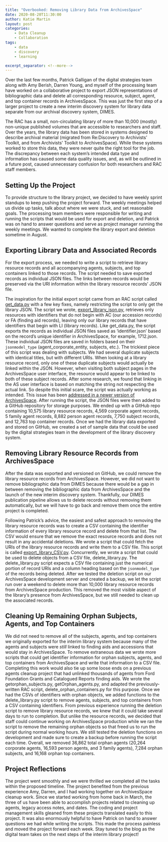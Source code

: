 ```yaml
---
title: "Overbooked: Removing Library Data from ArchivesSpace"
date: 2020-08-20T11:30:00
author: Katie Martin
layout: post
categories:
    - Data Cleanup
    - Collaboration
tags:
    - data
    - discovery
    - learning

excerpt_separator: <!--more-->
---
```


Over the last few months, Patrick Galligan of the digital strategies team along with Amy Berish, Darren Young, and myself of the processing team have worked on a collaborative project to export JSON representations of bibliographic data and delete all corresponding resource, subject, agent, and top container records in ArchivesSpace. This was just the first step of a larger project to create a new interim discovery system for library data separate from our archival discovery system, DIMES.

 <!--more-->

The RAC has a small, non-circulating library of more than 10,000 (mostly) non-unique published volumes that are accessible to researchers and staff. Over the years, the library data has been stored in systems designed to describe archival material (migrated from Re:Discovery to Archivists’ Toolkit, and from Archivists’ Toolkit to ArchivesSpace). While these systems worked to store this data, they were never quite the right tool for the job. The discrepancy between each system’s intended data type and information has caused some data quality issues, and, as will be outlined in a future post, caused unnecessary confusion for both researchers and RAC staff members.

## Setting Up the Project

To provide structure to the library project, we decided to have weekly sprint standups to keep pushing the project forward. The weekly meetings helped us divide up tasks, talk about where we were stuck, and set reasonable goals. The processing team members were responsible for writing and running the scripts that would be used for export and deletion, and Patrick was on hand to answer questions and serve as project manager running the weekly meetings. We wanted to complete the library export and deletion sometime in August.

## Exporting Library Data and Associated Records

For the export process, we needed to write a script to retrieve library resource records and all accompanying agents, subjects, and top containers linked to those records. The script needed to save exported records as individual JSON files. The links between records would be preserved via the URI information within the library resource records’ JSON file.

The inspiration for the initial export script came from an RAC script called [get_data.py](https://github.com/RockefellerArchiveCenter/scripts/blob/base/archivessnake/get_data.py) with a few key fixes, namely restricting the script to only get the library JSON. The script we wrote, [export_library_json.py](https://github.com/RockefellerArchiveCenter/scripts/blob/base/archivessnake/export_library_json.py), retrieves only resources with identifiers that do not begin with AC (our accession records) or FA (finding aid records), leaving only our library records that have identifiers that begin with LI (library records).  Like get_data.py, the script exports the records as individual JSON files saved as ‘identifier.json’ based on the record’s unique identifier in ArchivesSpace, for example, 1712.json. These individual JSON files are saved in folders based on their `jsonmodel_type` (agent_corporate_entity, subjects, etc.). The trickiest piece of this script was dealing with subjects. We had several duplicate subjects with identical titles, but with different URIs. When looking at a library resource record, only one of these duplicate subjects would actually be linked within the JSON. However, when visiting both subject pages in the ArchivesSpace user interface, the resource would appear to be linked to both of these subject records. After some research, we found that linking in the AS user interface is based on matching the string not respecting the actual link. So despite this initial scare, the script was actually working as intended. This issue has been [addressed in a newer version of ArchivesSpace](https://github.com/archivesspace/archivesspace/pull/1789). After running the script, the JSON files were then added to a GitHub repository for storage purposes. We ended up with a GitHub repo containing 10,575 library resource records, 4,569 corporate agent records, 5 family agent records, 8,882 person agent records, 7,750 subject records, and 12,763 top container records. Once we had the library data exported and stored on GitHub, we created a set of sample data that could be used by the digital strategies team in the development of the library discovery system.

## Removing Library Resource Records from ArchivesSpace

After the data was exported and versioned on GitHub, we could remove the library resource records from ArchivesSpace. However, we did not want to remove bibliographic data from DIMES because there would be a gap in between removing the bibliographic data from ArchivesSpace and the launch of the new interim discovery system. Thankfully, our DIMES publication pipeline allows us to delete records without removing them automatically, but we will have to go back and remove them once the entire project is completed.

Following Patrick’s advice, the easiest and safest approach to removing the library resource records was to create a CSV containing the identifier information of every library resource record and delete from that list. The CSV would ensure that we remove the exact resource records and does not result in any accidental deletions. We wrote a script that could fetch the URIs of the library resource records and write them to a CSV file. This script is called [export_library_CSV.py](https://github.com/RockefellerArchiveCenter/scripts/blob/base/archivessnake/export_library_csv.py). Concurrently, we wrote a script that could be used to delete objects from a CSV file, delete_library.py. The delete_library.py script expects a CSV file containing just the numerical portion of record URIs and a column heading based on the `jsonmodel_type` of the records being deleted. After we tested the deletion script on our ArchivesSpace development server and created a backup, we let the script run over a weekend to delete more than 10,000 library resource records from ArchivesSpace production. This removed the most visible aspect of the library’s presence from ArchivesSpace, but we still needed to clean up the associated records.

## Cleaning Up Remaining Orphan Subjects, Agents, and Top Containers

We did not need to remove all of the subjects, agents, and top containers we originally exported for the interim library system because many of the agents and subjects were *still* linked to finding aids and accessions that would stay in ArchivesSpace. To remove extraneous data we  wrote more scripts that could get identifier information for orphan subjects, agents, and top containers from ArchivesSpace and write that information to a CSV file. Completing this work would also tie up some loose ends on a previous agents cleanup project that had unlinked thousands of agents from Ford Foundation Grants and Catalogued Reports finding aids. We wrote the getorphan_subjects.py, getOrphan_agents.py, and adapted the previously-written RAC script, delete_orphan_containers.py for this purpose. Once we had the CSVs of identifiers with orphan objects, we added functions to the delete_library.py script to remove agents, subjects, and top containers from a CSV containing identifiers. From previous experience running the deletion script to remove library resource records, we knew that it could take several days to run to completion. But unlike the resource records, we decided that staff could continue working on ArchivesSpace production while we ran the script to remove the remaining orphan objects so that freed us to run the script during normal working hours. We still tested the deletion functions on development and made sure to create a backup before running the script each time. Overall, we removed 36,862 total orphan agents (20,264 corporate agents, 16,593 person agents, and 3 family agents), 7,284 orphan subjects, and 16,168 orphan top containers.

## Project Reflections

The project went smoothly and we were thrilled we completed all the tasks within the proposed timeline. The project benefited from the previous experience Amy, Darren, and I had working together on ArchivesSpace cleanup work. Since we started working from home back in March, the three of us have been able to accomplish projects related to cleaning up agents, legacy access notes, and dates. The coding and project management skills gleaned from these projects translated easily to this project. It was also enormously helpful to have Patrick on hand to answer questions we had while writing the scripts. This made the process painless and moved the project forward each week. Stay tuned to the blog as the digital team takes on the next steps of the interim library project!
